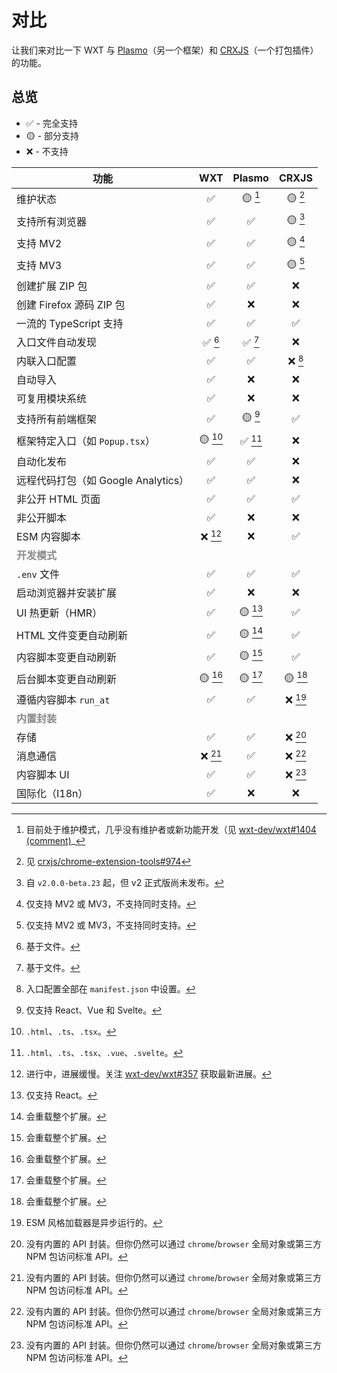 # 对比

让我们来对比一下 WXT 与 [Plasmo](https://docs.plasmo.com/framework)（另一个框架）和 [CRXJS](https://crxjs.dev/vite-plugin)（一个打包插件）的功能。

## 总览

- ✅ - 完全支持
- 🟡 - 部分支持
- ❌ - 不支持

| 功能                                           |   WXT   | Plasmo  |  CRXJS  |
| ---------------------------------------------- | :-----: | :-----: | :-----: |
| 维护状态                                       |   ✅    | 🟡 [^n] | 🟡 [^m] |
| 支持所有浏览器                                 |   ✅    |   ✅    | 🟡 [^j] |
| 支持 MV2                                       |   ✅    |   ✅    | 🟡 [^a] |
| 支持 MV3                                       |   ✅    |   ✅    | 🟡 [^a] |
| 创建扩展 ZIP 包                                |   ✅    |   ✅    |   ❌    |
| 创建 Firefox 源码 ZIP 包                       |   ✅    |   ❌    |   ❌    |
| 一流的 TypeScript 支持                         |   ✅    |   ✅    |   ✅    |
| 入口文件自动发现                               | ✅ [^b] | ✅ [^b] |   ❌    |
| 内联入口配置                                   |   ✅    |   ✅    | ❌ [^i] |
| 自动导入                                       |   ✅    |   ❌    |   ❌    |
| 可复用模块系统                                 |   ✅    |   ❌    |   ❌    |
| 支持所有前端框架                               |   ✅    | 🟡 [^c] |   ✅    |
| 框架特定入口（如 `Popup.tsx`）                 | 🟡 [^d] | ✅ [^e] |   ❌    |
| 自动化发布                                     |   ✅    |   ✅    |   ❌    |
| 远程代码打包（如 Google Analytics）            |   ✅    |   ✅    |   ❌    |
| 非公开 HTML 页面                               |   ✅    |   ✅    |   ✅    |
| 非公开脚本                                     |   ✅    |   ❌    |   ❌    |
| ESM 内容脚本                                   | ❌ [^l] |   ❌    |   ✅    |
| <strong style="opacity: 50%">开发模式</strong> |         |         |         |
| `.env` 文件                                    |   ✅    |   ✅    |   ✅    |
| 启动浏览器并安装扩展                           |   ✅    |   ❌    |   ❌    |
| UI 热更新（HMR）                               |   ✅    | 🟡 [^f] |   ✅    |
| HTML 文件变更自动刷新                          |   ✅    | 🟡 [^g] |   ✅    |
| 内容脚本变更自动刷新                           |   ✅    | 🟡 [^g] |   ✅    |
| 后台脚本变更自动刷新                           | 🟡 [^g] | 🟡 [^g] | 🟡 [^g] |
| 遵循内容脚本 `run_at`                          |   ✅    |   ✅    | ❌ [^h] |
| <strong style="opacity: 50%">内置封装</strong> |         |         |         |
| 存储                                           |   ✅    |   ✅    | ❌ [^k] |
| 消息通信                                       | ❌ [^k] |   ✅    | ❌ [^k] |
| 内容脚本 UI                                    |   ✅    |   ✅    | ❌ [^k] |
| 国际化（I18n）                                 |   ✅    |   ❌    |   ❌    |

[^a]: 仅支持 MV2 或 MV3，不支持同时支持。

[^b]: 基于文件。

[^c]: 仅支持 React、Vue 和 Svelte。

[^d]: `.html`、`.ts`、`.tsx`。

[^e]: `.html`、`.ts`、`.tsx`、`.vue`、`.svelte`。

[^f]: 仅支持 React。

[^g]: 会重载整个扩展。

[^h]: ESM 风格加载器是异步运行的。

[^i]: 入口配置全部在 `manifest.json` 中设置。

[^j]: 自 `v2.0.0-beta.23` 起，但 v2 正式版尚未发布。

[^k]: 没有内置的 API 封装。但你仍然可以通过 `chrome`/`browser` 全局对象或第三方 NPM 包访问标准 API。

[^l]: 进行中，进展缓慢。关注 [wxt-dev/wxt#357](https://github.com/wxt-dev/wxt/issues/357) 获取最新进展。

[^m]: 见 [crxjs/chrome-extension-tools#974](https://github.com/crxjs/chrome-extension-tools/discussions/974)

[^n]: 目前处于维护模式，几乎没有维护者或新功能开发（见 [wxt-dev/wxt#1404 (comment)](https://github.com/wxt-dev/wxt/pull/1404#issuecomment-2643089518)\_
